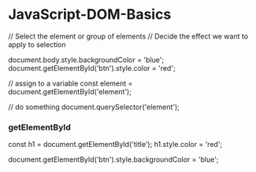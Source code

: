 # JavaScript-DOM-Basics

// Select the element or group of elements
// Decide the effect we want to apply to selection

document.body.style.backgroundColor = 'blue';
document.getElementById('btn').style.color = 'red';

// assign to a variable
const element = document.getElementById('element');

// do something
document.querySelector('element');

### getElementById

const h1 = document.getElementById('title');
h1.style.color = 'red';

document.getElementById('btn').style.backgroundColor = 'blue';
